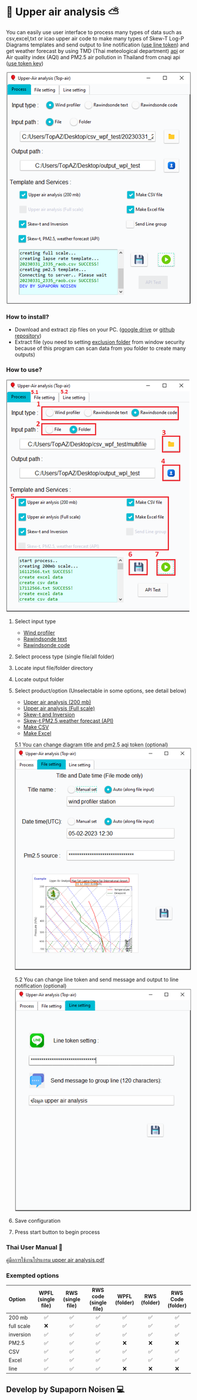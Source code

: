 # :balloon: Upper air analysis  :partly_sunny:
You can easily use user interface to process many types of data such as csv,excel,txt or icao upper air code
to make many types of Skew-T Log-P Diagrams templates and send output to line notification ([use line token](https://notify-bot.line.me/th/)) and get weather forecast by using TMD (Thai meteological department) [api](https://data.tmd.go.th/dataset/index.php) or
Air quality index (AQI) and PM2.5 air pollution in Thailand from cnaqi api ([use token key](https://aqicn.org/city/beijing/))

![show_ui](https://raw.githubusercontent.com/TOPaz09/Upper-air-analysis/main/figure/my_ui.png)

### How to install?
- Download and extract zip files on your PC. ([google drive](https://drive.google.com/uc?export=download&id=1QMZ2d1FAGA790xp4CONXFCQ--Dljx1lH) or [github repository](https://github.com/TOPaz09/Upper-air-analysis/archive/refs/heads/main.zip))
- Extract file (you need to setting [exclusion folder](https://support.microsoft.com/en-us/windows/add-an-exclusion-to-windows-security-811816c0-4dfd-af4a-47e4-c301afe13b26) from window security because of this program can scan data from you folder to create many outputs)

### How to use?
![method](https://raw.githubusercontent.com/TOPaz09/Upper-air-analysis/main/figure/process.png)

 1. Select input type 
    - [Wind profiler](https://github.com/TOPaz09/Upper-air-analysis/blob/main/Example%20data/20230331_2350_raob.csv)
    - [Rawindsonde text](https://github.com/TOPaz09/Upper-air-analysis/blob/main/Example%20data/CM2024010723_SIGLVLS.txt)
    - [Rawindsonde code](https://github.com/TOPaz09/Upper-air-analysis/blob/main/Example%20data/16112566.txt)

 2. Select process type (single file/all folder)
 3. Locate input file/folder directory
 4. Locate output folder
 5. Select product/option (Unselectable in some options, see detail below)
    - [Upper air analysis (200 mb)](https://raw.githubusercontent.com/TOPaz09/Upper-air-analysis/main/figure/20230331_2355_raob_200mb.png)
    - [Upper air analysis (Full scale)](https://raw.githubusercontent.com/TOPaz09/Upper-air-analysis/main/figure/16112566_full.png)
    - [Skew-t and Inversion](https://raw.githubusercontent.com/TOPaz09/Upper-air-analysis/main/figure/17112566_lr.png)
    - [Skew-t,PM2.5,weather forecast (API)](https://raw.githubusercontent.com/TOPaz09/Upper-air-analysis/main/figure/20230331_2330_raob_inver2.png)
    - [Make CSV](https://github.com/TOPaz09/Upper-air-analysis/blob/main/figure/16112566_full_filter.csv)
    - [Make Excel](https://github.com/TOPaz09/Upper-air-analysis/raw/main/figure/16112566_full_filter.xlsx)
    
    5.1 You can change diagram title and pm2.5 aqi token (optional)  
        ![](https://raw.githubusercontent.com/TOPaz09/Upper-air-analysis/main/figure/file_setting_tab.png)

    5.2 You can change line token and send message and output to line notification (optional)
        ![](https://raw.githubusercontent.com/TOPaz09/Upper-air-analysis/main/figure/line_msg.png)

 6. Save configuration
 7. Press start button to begin process

### Thai User Manual :blue_book:
[คู่มือการใช้งานโปรแกรม upper air analysis.pdf](https://drive.google.com/uc?export=download&id=13BVkQnCQYubDkyte1tc4WWBd98Fq3IVk)


### Exempted options

| Option | WPFL (single file) | RWS (single file) | RWS code (single file) | WPFL (folder) | RWS (folder) | RWS Code (folder) |
| :---- | :----: | :----: | :----: | :----: | :----: | :----: |
| 200 mb | :white_check_mark: | :white_check_mark: |:white_check_mark: |:white_check_mark: |:white_check_mark: |:white_check_mark: |
| full scale | :x: | :white_check_mark:| :white_check_mark: |:white_check_mark: |:white_check_mark: |:white_check_mark: |
| inversion | :white_check_mark: | :white_check_mark: | :white_check_mark: |:white_check_mark: |:white_check_mark: |:white_check_mark: |
| PM2.5 | :white_check_mark: | :white_check_mark: | :white_check_mark: |:x: |:x: |:x: |
| CSV | :white_check_mark: | :white_check_mark: | :white_check_mark: |:white_check_mark: |:white_check_mark: |:white_check_mark: |
| Excel | :white_check_mark: | :white_check_mark: | :white_check_mark: |:white_check_mark: |:white_check_mark: |:white_check_mark: |
| line | :white_check_mark: | :white_check_mark: | :white_check_mark: |:x: |:x: |:x: |


## Develop by Supaporn Noisen :computer:
